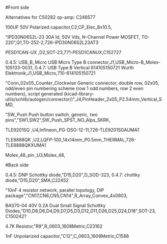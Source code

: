 #Front side

Alternatives for C50282 op-amp: C248577

100UF 50V Polarized capacitor,C2,CP_Elec_8x10.5,

"IPD30N06S2L-23 30A Id, 50V Vds, N-Channel Power MOSFET, TO-220",Q1,TO-252-2,726-IPD30N06S2L23AT3

PESD1CAN-UX ,D2,SOT-23,771-PESD1CANUX,C152727

0.4.5: USB_B_Micro USB Micro Type B connector,J1,USB_Micro-B_Molex-105133-0031,
0.4.7: USB Type B Vertical 614105150721 Wurth Elektronik,J1,USB_Micro,710-614105150721


"Conn_02x05_Counter_Clockwise Generic connector, double row, 02x05, odd/even pin numbering scheme (row 1 odd numbers, row 2 even numbers), script generated (kicad-library-utils/schlib/autogen/connector/)",J4,PinHeader_2x05_P2.54mm_Vertical_SMD,

"SW_Push Push button switch, generic, two pins","SW1,SW2",SW_Push_SPST_NO_Alps_SKRK,

TLE9201SG ,U4,Infineon_PG-DSO-12-11,726-TLE9201SGAUMA1

TLE8888QK ,U2,LQFP-100_14x14mm_P0.5mm_THERMAL,726-TLE8888QKXUMA1

Molex_48_pin ,U3,Molex_48,


#Back side

0.4.5: DNP Schottky diode,"D15,D20",D_SOD-323,
0.4.7: chottky diode,"D15,D20",SMA,C22452


"10nF 4 resistor network, parallel topology, DIP package","CN17,CN6,CN5,CN14",R_Array_Convex_4x0603,

BAS70-04 40V 0.2A Dual Small Signal Schottky Diodes,"D10,D8,D6,D4,D9,D7,D5,D3,D12,D11,D26,D25,D24,D18",SOT-23,
C150242?

4.7K Resistor,"R9",R_0603_1608Metric,C23162

1nF Unpolarized capacitor,"C12",C_0603_1608Metric,C1588


